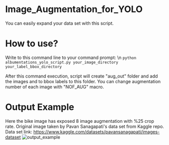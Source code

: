 # Image_Augmentation_for_YOLO
You can easily expand your data set with this script.

# How to use?

Write to this command line to your command prompt: \n
``` python albumentations_yolo_script.py your_image_directory your_label_bbox_directory ```

After this command execution, script will create "aug_out" folder and add the images and to bbox labels to this folder.
You can change augmentation number of each image with "NOF_AUG" macro. 

# Output Example
Here the bike image has exposed 8 image augmentation with %25 crop rate.
Original image taken by Pavan Sanagapati's data set from Kaggle repo.
Data set link: https://www.kaggle.com/datasets/pavansanagapati/images-dataset
![output_example](https://user-images.githubusercontent.com/45585791/183306763-5faa24c1-ac38-4234-8f8f-4a59d37e9ec6.JPG)